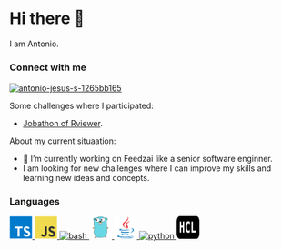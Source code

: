 # Hi there 👋

I am Antonio.

### Connect with me

<p align="left">
<a href="https://linkedin.com/in/antonio-jesus-s-1265bb165" target="blank"><img align="center" src="https://raw.githubusercontent.com/rahuldkjain/github-profile-readme-generator/master/src/images/icons/Social/linked-in-alt.svg" alt="antonio-jesus-s-1265bb165" height="30" width="40" /></a>
</p>

Some challenges where I participated:

- [Jobathon of Rviewer](https://www.linkedin.com/posts/rviewer_announcing-the-champions-of-java-jobathon-activity-7095367389856305152-sJQS?utm_source=share&utm_medium=member_desktop).

<!--
**ajsobrino700/ajsobrino700** is a ✨ _special_ ✨ repository because its `README.md` (this file) appears on your GitHub profile.


- 🤔 I’m looking for help with ...
- 💬 Ask me about ...
- 📫 How to reach me: ...
- 😄 Pronouns: ...
- ⚡ Fun fact: ...
-->

About my current situaation:

- 🔭 I’m currently working on Feedzai like a senior software enginner.
- I am looking for new challenges where I can improve my skills and learning new
  ideas and concepts.

### Languages

<p align="left">
  <a href="https://www.typescriptlang.org/" target="_blank" rel="noreferrer">
    <img src="https://raw.githubusercontent.com/devicons/devicon/master/icons/typescript/typescript-original.svg" alt="typescript" width="40" height="40"/>
  </a>

  <a href="https://developer.mozilla.org/en-US/docs/Web/JavaScript" target="_blank" rel="noreferrer">
    <img src="https://raw.githubusercontent.com/devicons/devicon/master/icons/javascript/javascript-original.svg" alt="javascript" width="40" height="40"/>
  </a>

  <a href="https://www.gnu.org/software/bash/" target="_blank" rel="noreferrer">
    <img src="https://www.vectorlogo.zone/logos/gnu_bash/gnu_bash-icon.svg" alt="bash" width="40" height="40"/>
  </a>

  <a href="https://golang.org" target="_blank" rel="noreferrer">
    <img src="https://raw.githubusercontent.com/devicons/devicon/master/icons/go/go-original.svg" alt="go" width="40" height="40"/>
  </a>

  <a href="https://www.java.com" target="_blank" rel="noreferrer">
    <img src="https://raw.githubusercontent.com/devicons/devicon/master/icons/java/java-original.svg" alt="java" width="40" height="40"/>
  </a>
  <a href="https://www.python.org/" target="_blank" rel="noreferrer">
    <img src="https://raw.githubusercontent.com/jmnote/z-icons/master/svg/python.svg" alt="python" width="40" height="40"/>
  </a>
  <a href ="https://www.terraform.io/" target="_blank" rel="noreferrer">
    <img src="https://raw.githubusercontent.com/kijimaD/maru/main/images/banner/HCL.svg" alt="hcl" width="40" height="40"/>
  </a>
</p>

